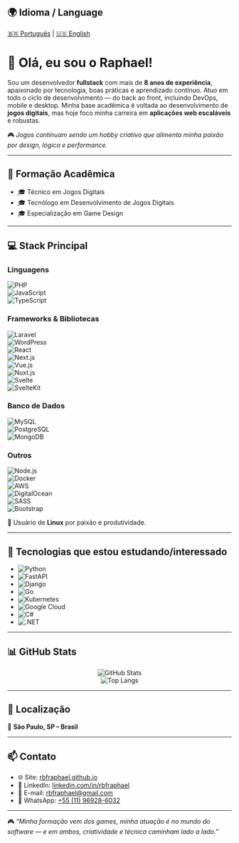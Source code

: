 ## 🌍 Idioma / Language  
[🇧🇷 Português](README.pt.md) | [🇺🇸 English](README.md)

# 👋 Olá, eu sou o Raphael!

Sou um desenvolvedor **fullstack** com mais de **8 anos de experiência**, apaixonado por tecnologia, boas práticas e aprendizado contínuo. Atuo em todo o ciclo de desenvolvimento — do back ao front, incluindo DevOps, mobile e desktop. Minha base acadêmica é voltada ao desenvolvimento de **jogos digitais**, mas hoje foco minha carreira em **aplicações web escaláveis** e robustas.

🎮 *Jogos continuam sendo um hobby criativo que alimenta minha paixão por design, lógica e performance.*

---

## 🧠 Formação Acadêmica

- 🎓 Técnico em Jogos Digitais  
- 🎓 Tecnólogo em Desenvolvimento de Jogos Digitais  
- 🎓 Especialização em Game Design  

---

## 💻 Stack Principal

### Linguagens  
![PHP](https://img.shields.io/badge/-PHP-777BB4?style=flat&logo=php&logoColor=white)  
![JavaScript](https://img.shields.io/badge/-JavaScript-F7DF1E?style=flat&logo=javascript&logoColor=black)  
![TypeScript](https://img.shields.io/badge/-TypeScript-3178C6?style=flat&logo=typescript&logoColor=white)

### Frameworks & Bibliotecas  
![Laravel](https://img.shields.io/badge/-Laravel-FF2D20?style=flat&logo=laravel&logoColor=white)  
![WordPress](https://img.shields.io/badge/-WordPress-21759B?style=flat&logo=wordpress&logoColor=white)  
![React](https://img.shields.io/badge/-React-61DAFB?style=flat&logo=react&logoColor=black)  
![Next.js](https://img.shields.io/badge/-Next.js-000000?style=flat&logo=next.js&logoColor=white)  
![Vue.js](https://img.shields.io/badge/-Vue.js-4FC08D?style=flat&logo=vue.js&logoColor=white)  
![Nuxt.js](https://img.shields.io/badge/-Nuxt.js-00C58E?style=flat&logo=nuxt.js&logoColor=white)  
![Svelte](https://img.shields.io/badge/-Svelte-FF3E00?style=flat&logo=svelte&logoColor=white)  
![SvelteKit](https://img.shields.io/badge/-SvelteKit-FF3E00?style=flat&logo=svelte&logoColor=white)

### Banco de Dados  
![MySQL](https://img.shields.io/badge/-MySQL-4479A1?style=flat&logo=mysql&logoColor=white)  
![PostgreSQL](https://img.shields.io/badge/-PostgreSQL-4169E1?style=flat&logo=postgresql&logoColor=white)  
![MongoDB](https://img.shields.io/badge/-MongoDB-47A248?style=flat&logo=mongodb&logoColor=white)

### Outros  
![Node.js](https://img.shields.io/badge/-Node.js-339933?style=flat&logo=node.js&logoColor=white)  
![Docker](https://img.shields.io/badge/-Docker-2496ED?style=flat&logo=docker&logoColor=white)  
![AWS](https://img.shields.io/badge/-AWS-232F3E?style=flat&logo=amazon-aws&logoColor=white)  
![DigitalOcean](https://img.shields.io/badge/-DigitalOcean-0080FF?style=flat&logo=digitalocean&logoColor=white)  
![SASS](https://img.shields.io/badge/-SASS-CC6699?style=flat&logo=sass&logoColor=white)  
![Bootstrap](https://img.shields.io/badge/-Bootstrap-7952B3?style=flat&logo=bootstrap&logoColor=white)

🐧 Usuário de **Linux** por paixão e produtividade.

---

## 🚀 Tecnologias que estou estudando/interessado

- ![Python](https://img.shields.io/badge/-Python-3776AB?style=flat&logo=python&logoColor=white)  
- ![FastAPI](https://img.shields.io/badge/-FastAPI-009688?style=flat&logo=fastapi&logoColor=white)  
- ![Django](https://img.shields.io/badge/-Django-092E20?style=flat&logo=django&logoColor=white)  
- ![Go](https://img.shields.io/badge/-Golang-00ADD8?style=flat&logo=go&logoColor=white)  
- ![Kubernetes](https://img.shields.io/badge/-Kubernetes-326CE5?style=flat&logo=kubernetes&logoColor=white)  
- ![Google Cloud](https://img.shields.io/badge/-Google%20Cloud-4285F4?style=flat&logo=googlecloud&logoColor=white)  
- ![C#](https://img.shields.io/badge/-C%23-239120?style=flat&logo=c-sharp&logoColor=white)  
- ![.NET](https://img.shields.io/badge/-.NET-512BD4?style=flat&logo=dotnet&logoColor=white)

---

## 📊 GitHub Stats

<div align="center">
  <img src="https://github-readme-stats.vercel.app/api?username=rbfraphael&show_icons=true&theme=tokyonight" alt="GitHub Stats" />
  <br/>
  <img src="https://github-readme-stats.vercel.app/api/top-langs/?username=rbfraphael&layout=compact&theme=tokyonight" alt="Top Langs" />
</div>

---

## 📍 Localização

📌 **São Paulo, SP – Brasil**

---

## 📫 Contato

- 🌐 Site: [rbfraphael.github.io](https://rbfraphael.github.io)  
- 💼 LinkedIn: [linkedin.com/in/rbfraphael](https://linkedin.com/in/rbfraphael)  
- 📧 E-mail: [rbfraphael@gmail.com](mailto:rbfraphael@gmail.com)  
- 💬 WhatsApp: [+55 (11) 96928-6032](https://wa.me/5511969286032)

---

🎮 _“Minha formação vem dos games, minha atuação é no mundo do software — e em ambos, criatividade e técnica caminham lado a lado.”_
